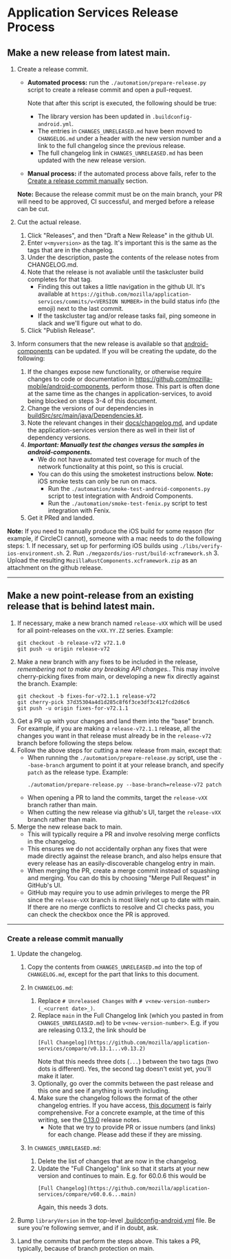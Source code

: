 # Application Services Release Process

## Make a new release from latest main.
1. Create a release commit.
    - **Automated process:** run the `./automation/prepare-release.py` script to create a release commit and open a pull-request.

        Note that after this script is executed, the following should be true:
        - The library version has been updated in `.buildconfig-android.yml`.
        - The entries in `CHANGES_UNRELEASED.md` have been moved to `CHANGELOG.md` under a header with the new version number and a link to the full changelog since the previous release.
        - The full changelog link in `CHANGES_UNRELEASED.md` has been updated with the new release version.

    - **Manual process:** if the automated process above fails, refer to the [Create a release commit manually](#create-a-release-commit-manually) section.

    **Note:** Because the release commit must be on the main branch, your PR will need to be approved, CI successful, and merged before a release can be cut.
2. Cut the actual release.
    1. Click "Releases", and then "Draft a New Release" in the github UI.
    2. Enter `v<myversion>` as the tag. It's important this is the same as the tags that are in the changelog.
    3. Under the description, paste the contents of the release notes from CHANGELOG.md.
    4. Note that the release is not avaliable until the taskcluster build completes for that tag.
        - Finding this out takes a little navigation in the github UI. It's available at `https://github.com/mozilla/application-services/commits/v<VERSION NUMBER>` in the build status info (the emoji) next to the last commit.
        - If the taskcluster tag and/or release tasks fail, ping someone in slack and we'll figure out what to do.
    5. Click "Publish Release".
3. Inform consumers that the new release is available so that [android-components](https://github.com/mozilla-mobile/android-components) can be updated. If you will be creating the update, do the following:
    1. If the changes expose new functionality, or otherwise require changes to code or documentation in https://github.com/mozilla-mobile/android-components, perform those. This part is often done at the same time as the changes in application-services, to avoid being blocked on steps 3-4 of this document.
    2. Change the versions of our dependencies in [buildSrc/src/main/java/Dependencies.kt](https://github.com/mozilla-mobile/android-components/blob/master/buildSrc/src/main/java/Dependencies.kt).
    3. Note the relevant changes in their [docs/changelog.md](https://github.com/mozilla-mobile/android-components/blob/master/docs/changelog.md), and update the application-services version there as well in their list of dependency versions.
    4. **_Important: Manually test the changes versus the samples in android-components._**
        - We do not have automated test coverage for much of the network functionality at this point, so this is crucial.
        - You can do this using the smoketest instructions below.
            **Note:** iOS smoke tests can only be run on macs.
            - Run the `./automation/smoke-test-android-components.py` script to test integration with Android Components.
            - Run the `./automation/smoke-test-fenix.py` script to test integration with Fenix.
    5. Get it PRed and landed.

**Note:** If you need to manually produce the iOS build for some reason (for example, if CircleCI cannot), someone with a mac needs to do the following steps:
    1. If necessary, set up for performing iOS builds using `./libs/verify-ios-environment.sh`.
    2. Run `./megazords/ios-rust/build-xcframework.sh`
    3. Upload the resulting `MozillaRustComponents.xcframework.zip` as an attachment on the github release.

---
## Make a new point-release from an existing release that is behind latest main.

1. If necessary, make a new branch named `release-vXX` which will be used for all point-releases on the `vXX.YY.ZZ`
   series. Example:
    ```
    git checkout -b release-v72 v72.1.0
    git push -u origin release-v72
    ```
2. Make a new branch with any fixes to be included in the release, *remembering not to make any breaking API changes.*. This may involve cherry-picking fixes from main, or developing a new fix directly against the branch. Example:
    ```
    git checkout -b fixes-for-v72.1.1 release-v72
    git cherry-pick 37d35304a4d1d285c8f6f3ce3df3c412fcd2d6c6
    git push -u origin fixes-for-v72.1.1
    ```
3. Get a PR up with your changes and land them into the "base" branch.
   For example, if you are making a `release-v72.1.1` release, all the changes
   you want in that release must already be in the `release-v72` branch before
   following the steps below.
4. Follow the above steps for cutting a new release from main, except that:
    * When running the `./automation/prepare-release.py` script, use the `--base-branch` argument to point it at your release branch, and specify `patch` as the release type. Example:
       ```
       ./automation/prepare-release.py --base-branch=release-v72 patch
       ```
    * When opening a PR to land the commits, target the `release-vXX` branch rather than main.
    * When cutting the new release via github's UI, target the `release-vXX` branch rather than main.
5. Merge the new release back to main.
    * This will typically require a PR and involve resolving merge conflicts in the changelog.
    * This ensures we do not accidentally orphan any fixes that were made directly against the release branch,
      and also helps ensure that every release has an easily-discoverable changelog entry in main.
    * When merging the PR, create a merge commit instead of squashing and merging. You can do this by choosing "Merge Pull Request" in GitHub's UI.
    * GitHub may require you to use admin privileges to merge the PR since the `release-vXX` branch is most likely not up to date with main. If there are no merge conflicts to resolve and CI checks pass, you can check the checkbox once the PR is approved.

---
### Create a release commit manually

1. Update the changelog.
    1. Copy the contents from `CHANGES_UNRELEASED.md` into the top of `CHANGELOG.md`, except for the part that links to this document.
    2. In `CHANGELOG.md`:
        1. Replace `# Unreleased Changes` with `# v<new-version-number> (_<current date>_)`.
        2. Replace `main` in the Full Changelog link (which you pasted in from `CHANGES_UNRELEASED.md`) to be `v<new-version-number>`. E.g. if you are releasing 0.13.2, the link should be
            ```
            [Full Changelog](https://github.com/mozilla/application-services/compare/v0.13.1...v0.13.2)
            ```
            Note that this needs three dots (`...`) between the two tags (two dots is different). Yes, the second tag doesn't exist yet, you'll make it later.
        3. Optionally, go over the commits between the past release and this one and see if anything is worth including.
        4. Make sure the changelog follows the format of the other changelog entries. If you have access, [this document](https://docs.google.com/document/d/1oxdGm7OQcsy78NzXjMQKTbfzn21tl9Nopmvo8NCMWmU) is fairly comprehensive. For a concrete example, at the time of this writing, see the [0.13.0](https://github.com/mozilla/application-services/blob/main/CHANGELOG.md#0130-2019-01-09) release notes.
            - Note that we try to provide PR or issue numbers (and links) for each change. Please add these if they are missing.

    3. In `CHANGES_UNRELEASED.md`:
        1. Delete the list of changes that are now in the changelog.
        2. Update the "Full Changelog" link so that it starts at your new version and continues to main. E.g. for 60.0.6 this would be
            ```
            [Full Changelog](https://github.com/mozilla/application-services/compare/v60.0.6...main)
            ```
            Again, this needs 3 dots.

2. Bump `libraryVersion` in the top-level [.buildconfig-android.yml](https://github.com/mozilla/application-services/blob/main/.buildconfig-android.yml) file. Be sure you're following semver, and if in doubt, ask.
3. Land the commits that perform the steps above. This takes a PR, typically, because of branch protection on main.
